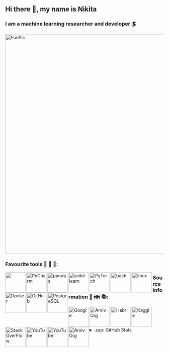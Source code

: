 ## Hi there 👋, my name is Nikita
### I am a machine learning researcher and developer :surfer:

<img align="middle" alt="FunPic" width="700px" src="https://sun9-10.userapi.com/c630225/v630225084/a015/Vh5uTCc3AOE.jpg?ava=1" />

### Favourite tools :hammer: :wrench: :rocket::
<div>
<a href="https://www.python.org/"><img align="left" href="https://www.python.org/" width="64px" src="https://www.flaticon.com/svg/vstatic/svg/919/919852.svg?token=exp=1611087811~hmac=d7c0f8602144499939462bdac4a84572"></a>

<a href="https://www.jetbrains.com/pycharm/"><img align="left" alt="PyCharm" width="64px" src="https://im0-tub-ru.yandex.net/i?id=8a83f039314a229409bd33ec5cd6c9d5&n=13&exp=1"></a>

<a href ="https://pandas.pydata.org/"><img align="left" alt="pandas" width="64px" src="https://pbs.twimg.com/media/EI0LnmaXYAA-jS6.jpg"></a>

<a href="https://scikit-learn.org/stable/index.html"><img align="left" alt="scikit-learn" width="64px" src="https://yandex-images.naydex.net/4Qrn72p84/06089dOuC/MGL5N7KIRCM__joad9IDFDBlVj6_qsa9cDWfjznYnOUJEUylUSOwg6zOBsLFLld-cSiL3J0DCdwNM4sC2bGX0i0i_U762HlWG79iPwau7_zV2ebWUl5HXfCcjsJFzdXFcVUQTO1v5FeZ59Zj0YvWv6jpGs1NO6glTOpC0hkVsrLMC3jTPhTF029_2nLTLptk2YUGkuY-1xFcCH7CnUlV6BVZ4NBcy0CveXsuQxUfCg_k0f49GTfQ5VSmCjaNteYyXPeMz8bsjZMvz2Li196LEOVhji6qfishCOgmyvmNHTxFwUhktHvsQ6VPZkNN4_aDCK16Ce3fCIVoyiY2keGK2jQzYA9KPCnDZ6PWehM2dwzByTL2Skr7EXD4_sJJWf1gwQFsCCDr7NvhNwIXBZuKu7jNHsVNW_iR0B5uJrW9Wh44SxzTagiFn09jLlZvMp88QeG2Zk6yQ6EM4ILqNXX9oCkZgPw0p6AjSacmA-ErUpsEWYqRFVuUjcBKqk6VjbaOHFPkEyLYWdffP54a47YfsHFV_u6m0u_1WBjiEqVhSXzRNVAARFdsJ2F3Yu_F57pvKFUGDZETiFn0bnIOPTFuCjAfnC_yhPFzU6_GHqfmT8R1uUquXhpfiVDAzurZHWV0wT3k4IhXtNOFM9qbRbMGcwxp1pl5rxSZCLoiKh2t0iZYY3hL7hT9j8ufztpvjgMkmeU6njJK96l07NJmUcWJ7AnZlOgw0zSvDb8Saw2zSisI_co5FbssdcAa2v71IfISPMPYI6IEfQuTlyrCyyojSDXp1gJazrchgBBaAlUZqSB9sWiczL8EIzm_ekPVi7prtDlKVVW7oCn02g5KGam-fkTnNEtqbHl_uyM6Zt_W8yhlmU5CvsIj7WCoXk4ZFcXkzTFcgADPqK8Zm_qzDS9O4wgxTmVdnyB9yHa6AoG9Wuo0mzCfCozVOyMzNvYnYhtgidXKznaaJ03MNMoGUU1k"></a>

<a href="https://pytorch.org/"><img align="left" alt="PyTorch" width="64px" src="https://2.bp.blogspot.com/-ofgG__VD7Zw/XCEs2OY92RI/AAAAAAAAAxU/9FT2qCmFlsEqGyr47117H086OnMu_xGCwCPcBGAYYCw/s1600/pytorch-logo.png"></a>

<a href="https://en.wikipedia.org/wiki/Bash_(Unix_shell)"><img align="left" alt="bash" width="64px" src="https://yt3.ggpht.com/a/AGF-l79-_K__ktQ_nEedpcudKnbN7LVAJkbdXPBoNA=s900-c-k-c0xffffffff-no-rj-mo"></a>

<a href="https://www.linux.org/"><img align="left" alt="linux" width="64px" src="https://avatars.mds.yandex.net/get-zen_doc/1535103/pub_5e8a43fd7dce0e10edfc8f49_5e8a446b6fbb7e67a1d8d360/scale_1200"></a>

<a href="https://www.docker.com/"><img align="left" alt="Docker" width="64px" src="https://www.flaticon.com/svg/vstatic/svg/919/919853.svg?token=exp=1611087811~hmac=52ca216ca887eb2925f1cec9e9519c99"></a>

<a href="https://github.com/"><img align="left" alt="GitHub" width="64px" src="https://www.flaticon.com/svg/vstatic/svg/919/919847.svg?token=exp=1611087811~hmac=2898e9db5baf41b16398e76a19f22500"></a>
<a href="https://www.postgresql.org/"><img align="left" alt="PostgreSQL" width="64px" src="https://www.2ndquadrant.com/wp-content/uploads/2019/07/Postgres-Elephant-Slonik.png"></a>
</div>


### Source information :speech_balloon: :family: :books::
<a href="https://www.google.com"><img align="left" alt="Google" width="64px" src="https://www.phonedo.ru/wp-content/uploads/2017/04/Google_-G-_Logo.svg_.png"></a>

<a href="https://yandex.ru/"><img align="left" alt="ArxivOrg" width="64px" src="https://jayp.ru/wp-content/uploads/2020/05/yandexlogo.jpg"></a>

<a href="https://habr.com"><img align="left" alt="Habr" width="64px" src="https://yt3.ggpht.com/a/AATXAJzDeqKeFdwlicP_eXoyYh6L8pyiOiBJabClt-Q89g=s900-c-k-c0xffffffff-no-rj-mo"></a>

<a href="https://www.kaggle.com"><img align="left" alt="Kaggle" width="64px" src="https://yt3.ggpht.com/a/AATXAJzI6aD2dQnRgWJFYZk_HNeALJsIoYYt6qC8QKsz=s900-c-k-c0xffffffff-no-rj-mo"></a>

<a href="https://stackoverflow.com"><img align="left" alt="StackOverFlow" width="64px" src="http://boranorbert.hitelesforditas.ro/images/partnerek/stackoverflow.jpg"></a>

<a href="https://en.wikipedia.org/wiki/Main_Page"><img align="left" alt="YouTube" width="64px" src="https://connery.dk/image/box/209806/3920/50000.jpg?oversize=1"></a>

<a href="https://www.youtube.com"><img align="left" alt="YouTube" width="64px" src="https://static.tildacdn.com/tild3236-3232-4034-b338-316562643964/photo-you-tube.jpg"></a>

<a href="https://arxiv.org/"><img align="left" alt="ArxivOrg" width="64px" src="https://static10.tgstat.ru/channels/_0/c9/c9857b68252c987addbe7f59fae3872c.jpg"></a>  
<br></br>
<details>
  <summary>:zap: GitHub Stats</summary>

  <img align="left" alt="battle-test's GitHub Stats" src="https://github-readme-stats.codestackr.vercel.app/api?username=battle-test&show_icons=true&hide_border=true" />  
  
</details>
